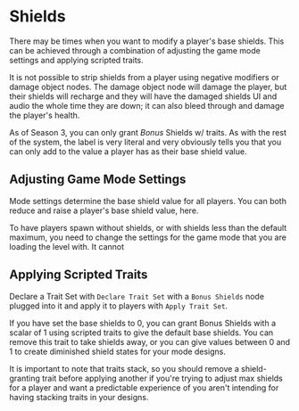 # Shields

There may be times when you want to modify a player's base shields. This can be achieved through a combination of adjusting the game mode settings and applying scripted traits.

It is not possible to strip shields from a player using negative modifiers or damage object nodes. The damage object node will damage the player, but their shields will recharge and they will have the damaged shields UI and audio the whole time they are down; it can also bleed through and damage the player's health. 

As of Season 3, you can only grant *Bonus* Shields w/ traits.  As with the rest of the system, the label is very literal and very obviously tells you that you can only add to the value a player has as their base shield value.

## Adjusting Game Mode Settings

Mode settings determine the base shield value for all players. You can both reduce and raise a player's base shield value, here.

To have players spawn without shields, or with shields less than the default maximum, you need to change the settings for the game mode that you are loading the level with. It cannot 

## Applying Scripted Traits

Declare a Trait Set with `Declare Trait Set` with a `Bonus Shields` node plugged into it and apply it to players with `Apply Trait Set`.

If you have set the base shields to 0, you can grant Bonus Shields with a scalar of 1 using scripted traits to give the default base shields. You can remove this trait to take shields away, or you can give values between 0 and 1 to create diminished shield states for your mode designs.

It is important to note that traits stack, so you should remove a shield-granting trait before applying another if you're trying to adjust max shields for a player and want a predictable experience of you aren't intending for having stacking traits in your designs.


